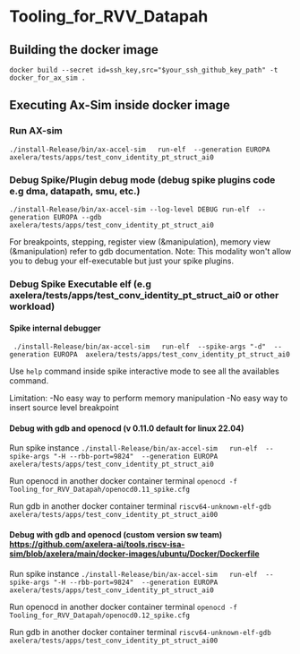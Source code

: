 # Tooling_for_RVV_Datapah

## Building the docker image
`docker build --secret id=ssh_key,src="$your_ssh_github_key_path" -t docker_for_ax_sim . `

## Executing Ax-Sim inside docker image
### Run AX-sim
`./install-Release/bin/ax-accel-sim   run-elf  --generation EUROPA  axelera/tests/apps/test_conv_identity_pt_struct_ai0`


### Debug Spike/Plugin debug mode (debug spike plugins code e.g dma, datapath, smu, etc.)
`./install-Release/bin/ax-accel-sim --log-level DEBUG run-elf  --generation EUROPA --gdb axelera/tests/apps/test_conv_identity_pt_struct_ai0`

For breakpoints, stepping, register view (&manipulation), memory view (&manipulation) refer to gdb documentation.
Note: This modality won't allow you to debug your elf-executable but just your spike plugins.


### Debug Spike Executable elf (e.g axelera/tests/apps/test_conv_identity_pt_struct_ai0 or other workload)

#### Spike internal debugger
` ./install-Release/bin/ax-accel-sim   run-elf  --spike-args "-d"  --generation EUROPA  axelera/tests/apps/test_conv_identity_pt_struct_ai0`

Use `help` command inside spike interactive mode to see all the availables command.

Limitation: 
-No easy way to perform memory manipulation 
-No easy way to insert source level breakpoint 

#### Debug with gdb and openocd (v 0.11.0 default for linux 22.04)

Run spike instance
`./install-Release/bin/ax-accel-sim   run-elf  --spike-args "-H --rbb-port=9824"  --generation EUROPA  axelera/tests/apps/test_conv_identity_pt_struct_ai0`

Run openocd in another docker container terminal 
`openocd -f Tooling_for_RVV_Datapah/openocd0.11_spike.cfg`

Run gdb in another docker container terminal 
`riscv64-unknown-elf-gdb  axelera/tests/apps/test_conv_identity_pt_struct_ai00`


#### Debug with gdb and openocd (custom version sw team) https://github.com/axelera-ai/tools.riscv-isa-sim/blob/axelera/main/docker-images/ubuntu/Docker/Dockerfile


Run spike instance
`./install-Release/bin/ax-accel-sim   run-elf  --spike-args "-H --rbb-port=9824"  --generation EUROPA  axelera/tests/apps/test_conv_identity_pt_struct_ai0`

Run openocd in another docker container terminal 
`openocd -f Tooling_for_RVV_Datapah/openocd0.12_spike.cfg`

Run gdb in another docker container terminal 
`riscv64-unknown-elf-gdb  axelera/tests/apps/test_conv_identity_pt_struct_ai00`






